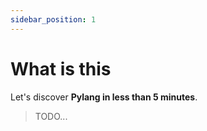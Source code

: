 ```yaml
---
sidebar_position: 1
---
```


# What is this

Let's discover **Pylang in less than 5 minutes**.

> TODO...
